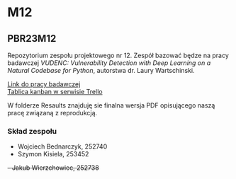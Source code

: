 # M12

## PBR23M12

Repozytorium zespołu projektowego nr 12. Zespół bazować będze na pracy badawczej _VUDENC: Vulnerability Detection with
Deep Learning on a Natural Codebase for Python_, autorstwa dr. Laury Wartschinski.

[Link do pracy badawczej](https://www.sciencedirect.com/science/article/pii/S0950584921002421)  
[Tablica kanban w serwisie Trello](https://trello.com/b/3o7CyCHh/rd)

W folderze Resaults znajduję sie finalna wersja PDF opisującego naszą pracę związaną z reprodukcją.

### Skład zespołu

- Wojciech Bednarczyk, 252740
- Szymon Kisiela, 253452
  
<s>- Jakub Wierzchowiec, 252738</s>
